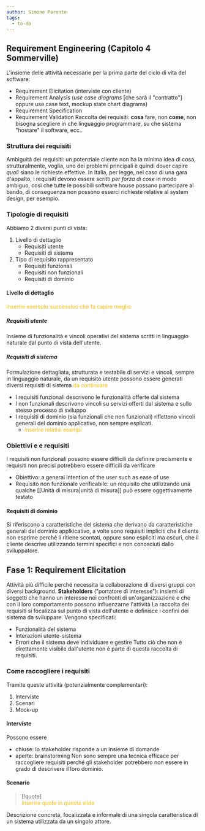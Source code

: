 ```yaml
---
author: Simone Parente
tags:
  - to-do
---
```


## Requirement Engineering (Capitolo 4 Sommerville)
L'insieme delle attività necessarie per la prima parte del ciclo di vita del software:
- Requirement Elicitation (interviste con cliente)
- Requirement Analysis (*use case diagrams* \[che sarà il "contratto"] oppure use case text, mockup  state chart diagrams)
- Requirement Specification
- Requirement Validation
Raccolta dei requisiti: **cosa** fare, non **come**, non bisogna scegliere in che linguaggio programmare, su che sistema "hostare" il software, ecc..

### Struttura dei requisiti
Ambiguità dei requisiti: un potenziale cliente non ha la minima idea di cosa, strutturalmente, voglia, uno dei problemi principali è quindi dover capire *quali* siano le richieste effettive.
In Italia, per legge, nel caso di una gara d'appalto, i requisiti devono essere scritti *per forza di cose* in modo ambiguo, così che tutte le possibili software house possano partecipare al bando, di conseguenza non possono esserci richieste relative al system design, per esempio.
### Tipologie di requisiti
Abbiamo 2 diversi punti di vista:
1. Livello di dettaglio
	- Requisiti utente
	- Requisiti di sistema
2. Tipo di requisito rappresentato
	- Requisiti funzionali
	- Requisiti non funzionali
	- Requisiti di dominio
#### Livello di dettaglio
<span style="color:#ffbe0a">inserire esempio successivo che fa capire meglio</span>
##### Requisiti utente
Insieme di funzionalità e vincoli operativi del sistema scritti in linguaggio naturale dal punto di vista dell'utente.
##### Requisiti di sistema
Formulazione dettagliata, strutturata e testabile di servizi e vincoli, sempre in linguaggio naturale, da un requisito utente possono essere generati diversi requisiti di sistema <span style="color:#ffbe0a">da continuare</span>

- I requisiti funzionali descrivono le funzionalità offerte dal sistema
- I non funzionali descrivono vincoli su servizi offerti dal sistema e sullo stesso processo di sviluppo
- I requisiti di dominio (sia funzionali che non funzionali) riflettono vincoli generali del dominio applicativo, non sempre esplicati.
	- <span style="color:#ffbe0a">inserire relativi esempi</span>
### Obiettivi e e requisiti 
I requisiti non funzionali possono essere difficili da definire precismente e requisiti non precisi potrebbero essere difficili da verificare
- Obiettivo: a general intention of the user such as ease of use
- Requisito non funzionale verificabile: un requisito che utilizzando una qualche [[Unità di misura|unità di  misura]] può essere oggettivamente testato
#### Requisiti di dominio
Si riferiscono a caratteristiche del sistema che derivano da caratteristiche generali del dominio applkicativo, a volte sono requisiti impliciti che il cliente non esprime perché li ritiene scontati, oppure sono espliciti ma oscuri, che il cliente descrive utilizzando termini specifici e non conosciuti dallo sviluppatore.
## Fase 1: Requirement Elicitation
Attività più difficile perché necessita la collaborazione di diversi gruppi con diversi background.
**Stakeholders** ("portatore di interesse"): insiemi di soggetti che hanno un interesse nei confronti di un'organizzazione e che con il loro comportamento possono influenzarne l'attività
La raccolta dei requisiti si focalizza sul punto di vista dell'utente e definisce i confini dei sistema da sviluppare. Vengono specificati:
- Funzionalità del sistema
- Interazioni utente-sistema
- Errori che il sistema deve individuare e gestire
Tutto ciò che non è direttamente visibile dall'utente non è parte di questa raccolta di requisiti.
### Come raccogliere i requisiti
Tramite queste attività (potenzialmente complementari):
1. Interviste
2. Scenari
3. Mock-up
#### Interviste
Possono essere
- chiuse: lo stakeholder risponde a un insieme di domande
- aperte: brainstorming
Non sono sempre una tecnica efficace per raccogliere requisiti perché gli stakeholder potrebbero non essere in grado di descrivere il loro dominio.
#### Scenario
> [!quote]  
> <span style="color:#ffbe0a">inserire quote in questa slide</span>

Descrizione concreta, focalizzata e informale di una singola caratteristica di un sistema utilizzata da un singolo attore.


